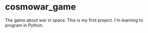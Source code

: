 # cosmowar_game
The game about war in space. 
This is my first project. I'm learning to program in Python.
